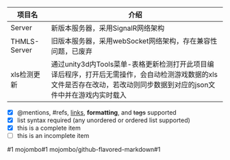 |  项目名   | 介绍  |
|-|-|
| Server  | 新版本服务器，采用SignalR网络架构 |
| THMLS-Server  | 旧版本服务器，采用webSocket网络架构，存在兼容性问题，已废弃 |
|xls检测更新|通过unity3d内Tools菜单-表格更新检测打开此项目编译后程序，打开后无需操作，会自动检测游戏数据的xls文件是否存在改动，若改动则同步数据到对应的json文件中并在游戏内实时载入|

- [x] @mentions, #refs, [links](), **formatting**, and <del>tags</del> supported
- [x] list syntax required (any unordered or ordered list supported)
- [x] this is a complete item
- [ ] this is an incomplete item

#1
mojombo#1
mojombo/github-flavored-markdown#1